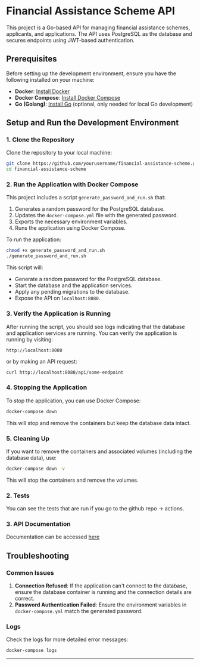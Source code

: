 # Financial Assistance Scheme API

This project is a Go-based API for managing financial assistance schemes, applicants, and applications. The API uses PostgreSQL as the database and secures endpoints using JWT-based authentication.

## Prerequisites

Before setting up the development environment, ensure you have the following installed on your machine:

- **Docker**: [Install Docker](https://docs.docker.com/get-docker/)
- **Docker Compose**: [Install Docker Compose](https://docs.docker.com/compose/install/)
- **Go (Golang)**: [Install Go](https://golang.org/doc/install) (optional, only needed for local Go development)

## Setup and Run the Development Environment

### 1. Clone the Repository

Clone the repository to your local machine:

```bash
git clone https://github.com/yourusername/financial-assistance-scheme.git
cd financial-assistance-scheme
```

### 2. Run the Application with Docker Compose

This project includes a script `generate_password_and_run.sh` that:

1. Generates a random password for the PostgreSQL database.
2. Updates the `docker-compose.yml` file with the generated password.
3. Exports the necessary environment variables.
4. Runs the application using Docker Compose.

To run the application:

```bash
chmod +x generate_password_and_run.sh
./generate_password_and_run.sh
```

This script will:

- Generate a random password for the PostgreSQL database.
- Start the database and the application services.
- Apply any pending migrations to the database.
- Expose the API on `localhost:8080`.

### 3. Verify the Application is Running

After running the script, you should see logs indicating that the database and application services are running. You can verify the application is running by visiting:

```
http://localhost:8080
```

or by making an API request:

```bash
curl http://localhost:8080/api/some-endpoint
```

### 4. Stopping the Application

To stop the application, you can use Docker Compose:

```bash
docker-compose down
```

This will stop and remove the containers but keep the database data intact.

### 5. Cleaning Up

If you want to remove the containers and associated volumes (including the database data), use:

```bash
docker-compose down -v
```

This will stop the containers and remove the volumes.

### 2. Tests

You can see the tests that are run if you go to the github repo -> actions.

### 3. API Documentation

Documentation can be accessed [here](https://documenter.getpostman.com/view/8685199/2sAXjNYB7C)

## Troubleshooting

### Common Issues

1. **Connection Refused**: If the application can't connect to the database, ensure the database container is running and the connection details are correct.
2. **Password Authentication Failed**: Ensure the environment variables in `docker-compose.yml` match the generated password.

### Logs

Check the logs for more detailed error messages:

```bash
docker-compose logs
```

---

